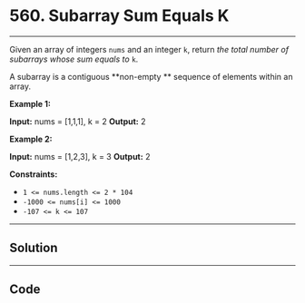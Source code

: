 # 560. Subarray Sum Equals K

---

Given an array of integers `nums` and an integer `k`, return _the total number of subarrays whose sum equals to_ `k`.

A subarray is a contiguous **non-empty ** sequence of elements within an array.

 

**Example 1:**


**Input:** nums = [1,1,1], k = 2
**Output:** 2


**Example 2:**


**Input:** nums = [1,2,3], k = 3
**Output:** 2


 

**Constraints:**

  * `1 <= nums.length <= 2 * 104`
  * `-1000 <= nums[i] <= 1000`
  * `-107 <= k <= 107`

---

## Solution



---

## Code
```python


```